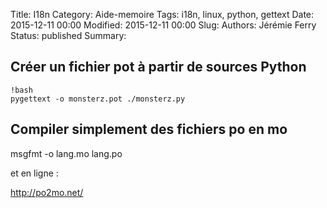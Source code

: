 Title: I18n
Category: Aide-memoire
Tags: i18n, linux, python, gettext
Date: 2015-12-11 00:00
Modified: 2015-12-11 00:00
Slug: 
Authors: Jérémie Ferry
Status: published
Summary:

## Créer un fichier pot à partir de sources Python

    !bash
    pygettext -o monsterz.pot ./monsterz.py

## Compiler simplement des fichiers po en mo

msgfmt -o lang.mo lang.po

et en ligne :

http://po2mo.net/